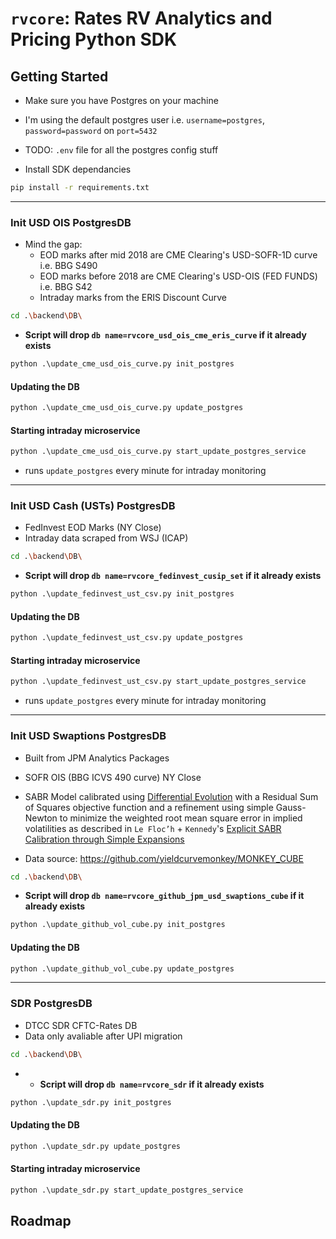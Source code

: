 # `rvcore`: Rates RV Analytics and Pricing Python SDK

## Getting Started

- Make sure you have Postgres on your machine
- I'm using the default postgres user i.e. `username=postgres`, `password=password` on `port=5432`
- TODO: `.env` file for all the postgres config stuff

- Install SDK dependancies

```bash
pip install -r requirements.txt
```

---

### Init USD OIS PostgresDB


- Mind the gap:
    - EOD marks after mid 2018 are CME Clearing's USD-SOFR-1D curve i.e. BBG S490
    - EOD marks before 2018 are CME Clearing's USD-OIS (FED FUNDS) i.e. BBG S42
    - Intraday marks from the ERIS Discount Curve

```bash
cd .\backend\DB\
```

- **Script will drop `db name=rvcore_usd_ois_cme_eris_curve` if it already exists**

```py
python .\update_cme_usd_ois_curve.py init_postgres
```


#### Updating the DB

```py
python .\update_cme_usd_ois_curve.py update_postgres
```

#### Starting intraday microservice

```py
python .\update_cme_usd_ois_curve.py start_update_postgres_service
```

- runs `update_postgres` every minute for intraday monitoring

---

### Init USD Cash (USTs) PostgresDB

- FedInvest EOD Marks (NY Close)
- Intraday data scraped from WSJ (ICAP)

```bash
cd .\backend\DB\
```

- **Script will drop `db name=rvcore_fedinvest_cusip_set` if it already exists**

```py
python .\update_fedinvest_ust_csv.py init_postgres
```

#### Updating the DB

```py
python .\update_fedinvest_ust_csv.py update_postgres
```

#### Starting intraday microservice

```py
python .\update_fedinvest_ust_csv.py start_update_postgres_service
```

- runs `update_postgres` every minute for intraday monitoring


---

### Init USD Swaptions PostgresDB

- Built from JPM Analytics Packages
- SOFR OIS (BBG ICVS 490 curve) NY Close
- SABR Model calibrated using [Differential Evolution](https://en.wikipedia.org/wiki/Differential_evolution) with a Residual Sum of Squares objective function and a refinement using simple Gauss-Newton to minimize the weighted root mean square error in implied volatilities as described in `Le Floc’h` + `Kennedy`'s [Explicit SABR Calibration through Simple Expansions](https://papers.ssrn.com/sol3/papers.cfm?abstract_id=2467231)

- Data source: https://github.com/yieldcurvemonkey/MONKEY_CUBE

```bash
cd .\backend\DB\
```

- **Script will drop `db name=rvcore_github_jpm_usd_swaptions_cube` if it already exists**

```py
python .\update_github_vol_cube.py init_postgres
```

#### Updating the DB

```py
python .\update_github_vol_cube.py update_postgres
```

---

### SDR PostgresDB

- DTCC SDR CFTC-Rates DB
- Data only avaliable after UPI migration

```bash
cd .\backend\DB\
```

- - **Script will drop `db name=rvcore_sdr` if it already exists**

```py
python .\update_sdr.py init_postgres
```

#### Updating the DB

```py
python .\update_sdr.py update_postgres
```

#### Starting intraday microservice

```py
python .\update_sdr.py start_update_postgres_service
```


## Roadmap